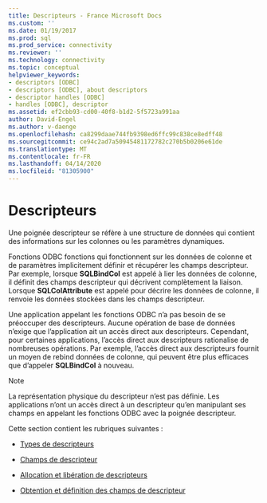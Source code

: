 ```yaml
---
title: Descripteurs - France Microsoft Docs
ms.custom: ''
ms.date: 01/19/2017
ms.prod: sql
ms.prod_service: connectivity
ms.reviewer: ''
ms.technology: connectivity
ms.topic: conceptual
helpviewer_keywords:
- descriptors [ODBC]
- descriptors [ODBC], about descriptors
- descriptor handles [ODBC]
- handles [ODBC], descriptor
ms.assetid: ef2cbb93-cd00-40f8-b1d2-5f5723a991aa
author: David-Engel
ms.author: v-daenge
ms.openlocfilehash: ca8299daae744fb9398ed6ffc99c838ce8edff48
ms.sourcegitcommit: ce94c2ad7a50945481172782c270b5b0206e61de
ms.translationtype: MT
ms.contentlocale: fr-FR
ms.lasthandoff: 04/14/2020
ms.locfileid: "81305900"
---
```

# <a name="descriptors"></a>Descripteurs
Une poignée descripteur se réfère à une structure de données qui contient des informations sur les colonnes ou les paramètres dynamiques.  
  
 Fonctions ODBC fonctions qui fonctionnent sur les données de colonne et de paramètres implicitement définir et récupérer les champs descripteur. Par exemple, lorsque **SQLBindCol** est appelé à lier les données de colonne, il définit des champs descripteur qui décrivent complètement la liaison. Lorsque **SQLColAttribute** est appelé pour décrire les données de colonne, il renvoie les données stockées dans les champs descripteur.  
  
 Une application appelant les fonctions ODBC n’a pas besoin de se préoccuper des descripteurs. Aucune opération de base de données n’exige que l’application ait un accès direct aux descripteurs. Cependant, pour certaines applications, l’accès direct aux descripteurs rationalise de nombreuses opérations. Par exemple, l’accès direct aux descripteurs fournit un moyen de rebind données de colonne, qui peuvent être plus efficaces que d’appeler **SQLBindCol** à nouveau.  
  
> [!NOTE]  
>  La représentation physique du descripteur n’est pas définie. Les applications n’ont un accès direct à un descripteur qu’en manipulant ses champs en appelant les fonctions ODBC avec la poignée descripteur.  
  
 Cette section contient les rubriques suivantes :  
  
-   [Types de descripteurs](../../../odbc/reference/develop-app/types-of-descriptors.md)  
  
-   [Champs de descripteur](../../../odbc/reference/develop-app/descriptor-fields.md)  
  
-   [Allocation et libération de descripteurs](../../../odbc/reference/develop-app/allocating-and-freeing-descriptors.md)  
  
-   [Obtention et définition des champs de descripteur](../../../odbc/reference/develop-app/getting-and-setting-descriptor-fields.md)
